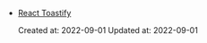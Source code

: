 
* [React Toastify](https://fkhadra.github.io/react-toastify/introduction/)

    Created at: 2022-09-01
    Updated at: 2022-09-01

